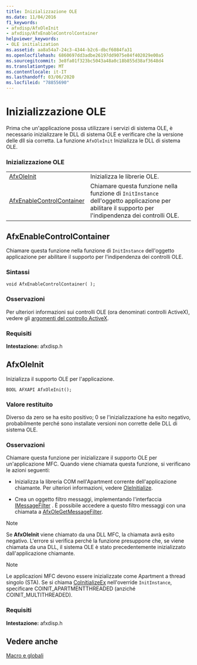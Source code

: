 ```yaml
---
title: Inizializzazione OLE
ms.date: 11/04/2016
f1_keywords:
- afxdisp/AfxOleInit
- afxdisp/AfxEnableControlContainer
helpviewer_keywords:
- OLE initialization
ms.assetid: aa8a54a7-24c3-4344-b2c6-dbcf6084fa31
ms.openlocfilehash: 6860697dd3adbe26197dd9075e84f402029e00a5
ms.sourcegitcommit: 3e8fa01f323bc5043a48a0c18b855d38af3648d4
ms.translationtype: MT
ms.contentlocale: it-IT
ms.lasthandoff: 03/06/2020
ms.locfileid: "78855690"
---
```

# <a name="ole-initialization"></a>Inizializzazione OLE

Prima che un'applicazione possa utilizzare i servizi di sistema OLE, è necessario inizializzare le DLL di sistema OLE e verificare che la versione delle dll sia corretta. La funzione `AfxOleInit` Inizializza le DLL di sistema OLE.

### <a name="ole-initialization"></a>Inizializzazione OLE

|||
|-|-|
|[AfxOleInit](#afxoleinit)|Inizializza le librerie OLE.|
|[AfxEnableControlContainer](#afxenablecontrolcontainer)|Chiamare questa funzione nella funzione di `InitInstance` dell'oggetto applicazione per abilitare il supporto per l'indipendenza dei controlli OLE.|

## <a name="afxenablecontrolcontainer"></a>AfxEnableControlContainer

Chiamare questa funzione nella funzione di `InitInstance` dell'oggetto applicazione per abilitare il supporto per l'indipendenza dei controlli OLE.

### <a name="syntax"></a>Sintassi

```
void AfxEnableControlContainer( );
```

### <a name="remarks"></a>Osservazioni

Per ulteriori informazioni sui controlli OLE (ora denominati controlli ActiveX), vedere gli [argomenti del controllo ActiveX](../mfc-activex-controls.md).

### <a name="requirements"></a>Requisiti

**Intestazione:** afxdisp.h

##  <a name="afxoleinit"></a>AfxOleInit

Inizializza il supporto OLE per l'applicazione.

```
BOOL AFXAPI AfxOleInit();
```

### <a name="return-value"></a>Valore restituito

Diverso da zero se ha esito positivo; 0 se l'inizializzazione ha esito negativo, probabilmente perché sono installate versioni non corrette delle DLL di sistema OLE.

### <a name="remarks"></a>Osservazioni

Chiamare questa funzione per inizializzare il supporto OLE per un'applicazione MFC. Quando viene chiamata questa funzione, si verificano le azioni seguenti:

- Inizializza la libreria COM nell'Apartment corrente dell'applicazione chiamante. Per ulteriori informazioni, vedere [OleInitialize](/windows/win32/api/ole2/nf-ole2-oleinitialize).

- Crea un oggetto filtro messaggi, implementando l'interfaccia [IMessageFilter](/windows/win32/api/objidl/nn-objidl-imessagefilter) . È possibile accedere a questo filtro messaggi con una chiamata a [AfxOleGetMessageFilter](application-control.md#afxolegetmessagefilter).

> [!NOTE]
>  Se **AfxOleInit** viene chiamato da una DLL MFC, la chiamata avrà esito negativo. L'errore si verifica perché la funzione presuppone che, se viene chiamata da una DLL, il sistema OLE è stato precedentemente inizializzato dall'applicazione chiamante.

> [!NOTE]
>  Le applicazioni MFC devono essere inizializzate come Apartment a thread singolo (STA). Se si chiama [CoInitializeEx](/windows/win32/api/combaseapi/nf-combaseapi-coinitializeex) nell'override `InitInstance`, specificare COINIT_APARTMENTTHREADED (anziché COINIT_MULTITHREADED).

### <a name="requirements"></a>Requisiti

**Intestazione:** afxdisp.h

## <a name="see-also"></a>Vedere anche

[Macro e globali](../../mfc/reference/mfc-macros-and-globals.md)
